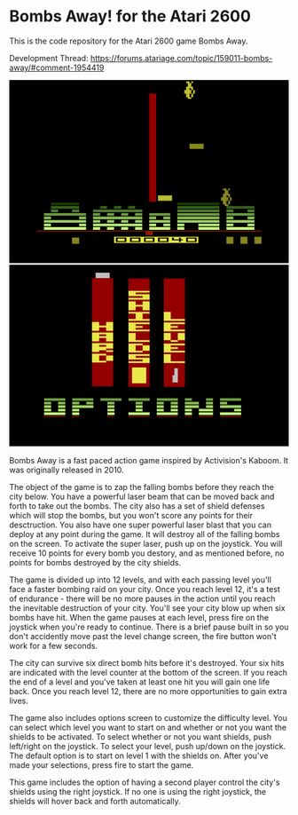 # Bombs Away! for the Atari 2600
This is the code repository for the Atari 2600 game Bombs Away.

Development Thread:  https://forums.atariage.com/topic/159011-bombs-away/#comment-1954419

<img><img src="https://github.com/AtariusMaximus/BombsAway2600/blob/main/bombs_away_screenshot2.jpg"><img src="https://github.com/AtariusMaximus/BombsAway2600/blob/main/bombs_away_screenshot3.jpg">

Bombs Away is a fast paced action game inspired by Activision's Kaboom.  It was originally released in 2010.

The object of the game is to zap the falling bombs before they reach the city below. You have a powerful laser beam that can be moved back and forth to take out the bombs. The city also has a set of shield defenses which will stop the bombs, but you won't score any points for their desctruction. You also have one super powerful laser blast that you can deploy at any point during the game. It will destroy all of the falling bombs on the screen. To activate the super laser, push up on the joystick. You will receive 10 points for every bomb you destory, and as mentioned before, no points for bombs destroyed by the city shields.

The game is divided up into 12 levels, and with each passing level you'll face a faster bombing raid on your city. Once you reach level 12, it's a test of endurance - there will be no more pauses in the action until you reach the inevitable destruction of your city. You'll see your city blow up when six bombs have hit. When the game pauses at each level, press fire on the joystick when you're ready to continue. There is a brief pause built in so you don't accidently move past the level change screen, the fire button won't work for a few seconds.

The city can survive six direct bomb hits before it's destroyed. Your six hits are indicated with the level counter at the bottom of the screen. If you reach the end of a level and you've taken at least one hit you will gain one life back. Once you reach level 12, there are no more opportunities to gain extra lives.

The game also includes options screen to customize the difficulty level. You can select which level you want to start on and whether or not you want the shields to be activated. To select whether or not you want shields, push left/right on the joystick. To select your level, push up/down on the joystick. The default option is to start on level 1 with the shields on. After you've made your selections, press fire to start the game.

This game includes the option of having a second player control the city's shields using the right joystick. If no one is using the right joystick, the shields will hover back and forth automatically.

